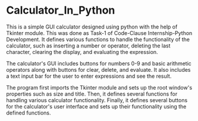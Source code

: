 # Calculator_In_Python
This is a simple GUI calculator designed using python with the help of Tkinter module. This was done as Task-1 of Code-Clause Internship-Python Development.
It defines various functions to handle the functionality of the calculator, such as inserting a number or operator, deleting the last character, clearing the display, and evaluating the expression.

The calculator's GUI includes buttons for numbers 0-9 and basic arithmetic operators along with buttons for clear, delete, and evaluate. It also includes a text input bar for the user to enter expressions and see the result.

The program first imports the Tkinter module and sets up the root window's properties such as size and title. Then, it defines several functions for handling various calculator functionality. Finally, it defines several buttons for the calculator's user interface and sets up their functionality using the defined functions.
